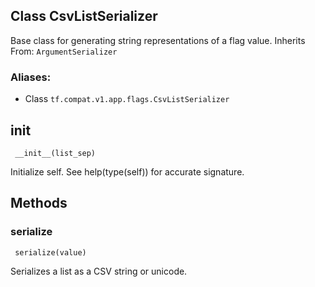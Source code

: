 ## Class CsvListSerializer
Base class for generating string representations of a flag value.
Inherits From: `ArgumentSerializer`
### Aliases:
- Class `tf.compat.v1.app.flags.CsvListSerializer`
## __init__

```
 __init__(list_sep)
```
Initialize self. See help(type(self)) for accurate signature.
## Methods
### serialize

```
 serialize(value)
```
Serializes a list as a CSV string or unicode.
